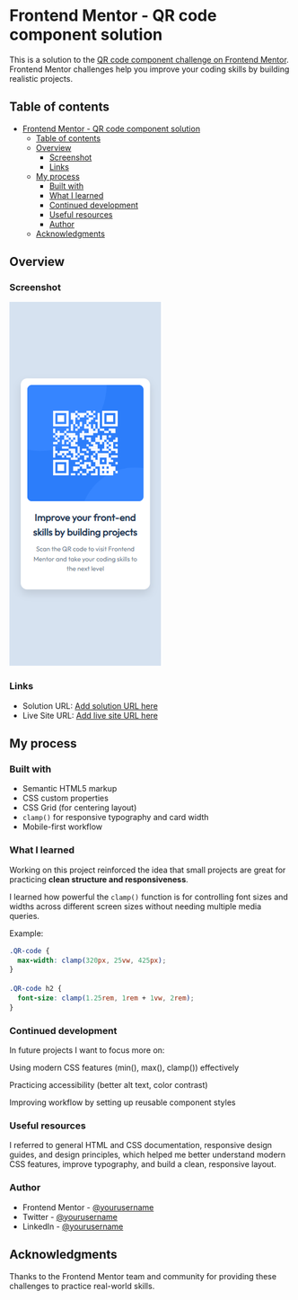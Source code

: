 # Frontend Mentor - QR code component solution

This is a solution to the [QR code component challenge on Frontend Mentor](https://www.frontendmentor.io/challenges/qr-code-component-iux_sIO_H).  
Frontend Mentor challenges help you improve your coding skills by building realistic projects. 

## Table of contents

- [Frontend Mentor - QR code component solution](#frontend-mentor---qr-code-component-solution)
  - [Table of contents](#table-of-contents)
  - [Overview](#overview)
    - [Screenshot](#screenshot)
    - [Links](#links)
  - [My process](#my-process)
    - [Built with](#built-with)
    - [What I learned](#what-i-learned)
    - [Continued development](#continued-development)
    - [Useful resources](#useful-resources)
    - [Author](#author)
  - [Acknowledgments](#acknowledgments)

## Overview

### Screenshot

![](./screenshot/screencapture-mobileVersion.png)

### Links

- Solution URL: [Add solution URL here](https://your-solution-url.com)
- Live Site URL: [Add live site URL here](https://your-live-site-url.com)

## My process

### Built with

- Semantic HTML5 markup
- CSS custom properties
- CSS Grid (for centering layout)
- `clamp()` for responsive typography and card width
- Mobile-first workflow

### What I learned
Working on this project reinforced the idea that small projects are great for practicing **clean structure and responsiveness**.  

I learned how powerful the `clamp()` function is for controlling font sizes and widths across different screen sizes without needing multiple media queries.  

Example:  

```css
.QR-code {
  max-width: clamp(320px, 25vw, 425px);
}

.QR-code h2 {
  font-size: clamp(1.25rem, 1rem + 1vw, 2rem);
}
```
### Continued development
In future projects I want to focus more on:

Using modern CSS features (min(), max(), clamp()) effectively

Practicing accessibility (better alt text, color contrast)

Improving workflow by setting up reusable component styles

### Useful resources
I referred to general HTML and CSS documentation, responsive design guides, and design principles, which helped me better understand modern CSS features, improve typography, and build a clean, responsive layout.

### Author
- Frontend Mentor - [@yourusername](https://www.frontendmentor.io/profile/saramx-dev)
- Twitter - [@yourusername](https://x.com/saramx_dev)
- LinkedIn - [@yourusername](https://www.linkedin.com/in/saramx-dev/)

## Acknowledgments
Thanks to the Frontend Mentor team and community for providing these challenges to practice real-world skills.